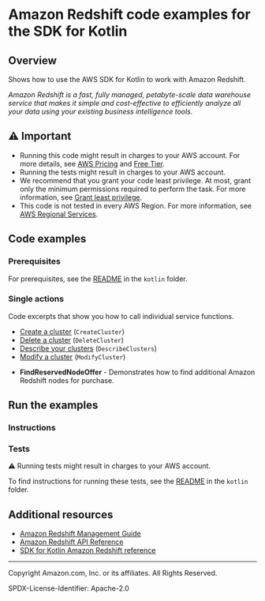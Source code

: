 <!--Generated by WRITEME on 2023-11-20 14:57:47.017511 (UTC)-->

# Amazon Redshift code examples for the SDK for Kotlin

## Overview

Shows how to use the AWS SDK for Kotlin to work with Amazon Redshift.

<!--custom.overview.start-->
<!--custom.overview.end-->

_Amazon Redshift is a fast, fully managed, petabyte-scale data warehouse service that makes it simple and cost-effective to efficiently analyze all your data using your existing business intelligence tools._

## ⚠ Important

- Running this code might result in charges to your AWS account. For more details, see [AWS Pricing](https://aws.amazon.com/pricing/?aws-products-pricing.sort-by=item.additionalFields.productNameLowercase&aws-products-pricing.sort-order=asc&awsf.Free%20Tier%20Type=*all&awsf.tech-category=*all) and [Free Tier](https://aws.amazon.com/free/?all-free-tier.sort-by=item.additionalFields.SortRank&all-free-tier.sort-order=asc&awsf.Free%20Tier%20Types=*all&awsf.Free%20Tier%20Categories=*all).
- Running the tests might result in charges to your AWS account.
- We recommend that you grant your code least privilege. At most, grant only the minimum permissions required to perform the task. For more information, see [Grant least privilege](https://docs.aws.amazon.com/IAM/latest/UserGuide/best-practices.html#grant-least-privilege).
- This code is not tested in every AWS Region. For more information, see [AWS Regional Services](https://aws.amazon.com/about-aws/global-infrastructure/regional-product-services).

<!--custom.important.start-->
<!--custom.important.end-->

## Code examples

### Prerequisites

For prerequisites, see the [README](../../README.md#Prerequisites) in the `kotlin` folder.

<!--custom.prerequisites.start-->
<!--custom.prerequisites.end-->

### Single actions

Code excerpts that show you how to call individual service functions.

- [Create a cluster](src/main/kotlin/com/kotlin/redshift/CreateAndModifyCluster.kt#L62) (`CreateCluster`)
- [Delete a cluster](src/main/kotlin/com/kotlin/redshift/DeleteCluster.kt#L45) (`DeleteCluster`)
- [Describe your clusters](src/main/kotlin/com/kotlin/redshift/DescribeClusters.kt#L28) (`DescribeClusters`)
- [Modify a cluster](src/main/kotlin/com/kotlin/redshift/CreateAndModifyCluster.kt#L112) (`ModifyCluster`)

* **FindReservedNodeOffer** - Demonstrates how to find additional Amazon Redshift nodes for purchase.

## Run the examples

### Instructions

<!--custom.instructions.start-->
<!--custom.instructions.end-->

### Tests

⚠ Running tests might result in charges to your AWS account.

To find instructions for running these tests, see the [README](../../README.md#Tests)
in the `kotlin` folder.

<!--custom.tests.start-->
<!--custom.tests.end-->

## Additional resources

- [Amazon Redshift Management Guide](https://docs.aws.amazon.com/redshift/latest/mgmt/welcome.html)
- [Amazon Redshift API Reference](https://docs.aws.amazon.com/redshift/latest/APIReference/Welcome.html)
- [SDK for Kotlin Amazon Redshift reference](https://sdk.amazonaws.com/kotlin/api/latest/redshift/index.html)

<!--custom.resources.start-->
<!--custom.resources.end-->

---

Copyright Amazon.com, Inc. or its affiliates. All Rights Reserved.

SPDX-License-Identifier: Apache-2.0
